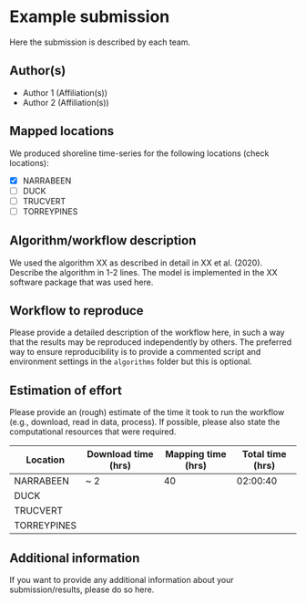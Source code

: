 # Example submission

Here the submission is described by each team.

## Author(s)

- Author 1 (Affiliation(s))
- Author 2 (Affiliation(s))

## Mapped locations

We produced shoreline time-series for the following locations (check locations):

- [x] NARRABEEN
- [ ] DUCK
- [ ] TRUCVERT
- [ ] TORREYPINES

## Algorithm/workflow description

We used the algorithm XX as described in detail in XX et al. (2020). Describe the algorithm in 1-2 lines.
The model is implemented in the XX software package that was used here.

## Workflow to reproduce

Please provide a detailed description of the workflow here, in such a way that the results may be reproduced independently by others.
The preferred way to ensure reproducibility is to provide a commented script and environment settings in the `algorithms` folder but this is optional.

## Estimation of effort

Please provide an (rough) estimate of the time it took to run the workflow (e.g., download, read in data, process). If possible, please also state the computational resources that were required.

| Location    | Download time (hrs) | Mapping time (hrs) | Total time (hrs) |
|-------------|------------------------|----------------------|------------------|
| NARRABEEN | ~ 2                    | 40                   | 02:00:40         |
| DUCK     |                        |                      |                  |
| TRUCVERT    |                        |                      |                  |
| TORREYPINES    |                        |                      |                  |

## Additional information

If you want to provide any additional information about your submission/results, please do so here.
